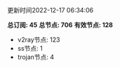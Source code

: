 更新时间2022-12-17 06:34:06

**总订阅: 45**
**总节点: 706**
**有效节点: 128**
- v2ray节点: 123
- ss节点: 1
- trojan节点: 4
